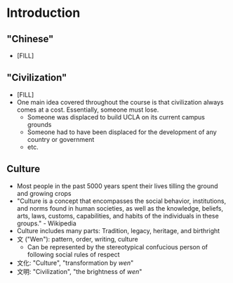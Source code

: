 # Introduction

## "Chinese"
* [FILL]

## "Civilization"
* [FILL]
* One main idea covered throughout the course is that civilization always comes at a cost.  Essentially, someone must lose.
  * Someone was displaced to build UCLA on its current campus grounds
  * Someone had to have been displaced for the development of any country or government
  * etc.

## Culture
* Most people in the past 5000 years spent their lives tilling the ground and growing crops
* "Culture is a concept that encompasses the social behavior, institutions, and norms found in human societies, as well as the knowledge, beliefs, arts, laws, customs, capabilities, and habits of the individuals in these groups." - Wikipedia
* Culture includes many parts: Tradition, legacy, heritage, and birthright
* 文 ("Wen"): pattern, order, writing, culture
  * Can be represented by the stereotypical confucious person of following social rules of respect
* 文化: "Culture", "transformation by *wen*"
* 文明: "Civilization", "the brightness of *wen*"
